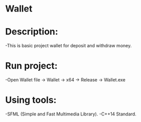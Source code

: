 # Wallet

# Description:
-This is basic project wallet for deposit and withdraw money.

# Run project:
-Open Wallet file -> Wallet -> x64 -> Release -> Wallet.exe

# Using tools:
-SFML (Simple and Fast Multimedia Library).
-C++14 Standard.
